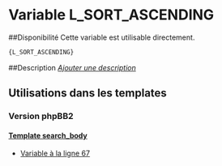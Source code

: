 # Variable L_SORT_ASCENDING

##Disponibilité
Cette variable est utilisable directement.

```html
{L_SORT_ASCENDING}
```

##Description
[*Ajouter une description*](https://fa-tvars.appspot.com/var/L_SORT_ASCENDING)

## Utilisations dans les templates

### Version phpBB2

#### [Template search_body](subsilver/search_body.md#readme)
* [Variable &agrave; la ligne 67](../subsilver/search_body.tpl#L67)